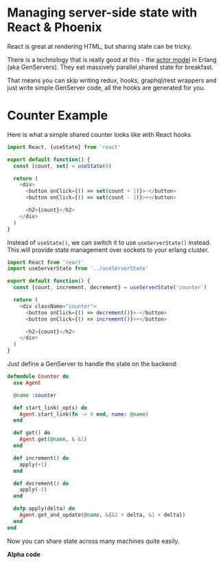 # Managing server-side state with React & Phoenix

React is great at rendering HTML, but sharing state can be tricky.

There is a technology that is really good at this - the [actor model](https://en.wikipedia.org/wiki/Actor_model) in Erlang (aka GenServers). They eat massively parallel shared state for breakfast.

That means you can skip writing redux, hooks, graphql/rest wrappers and just write simple GenServer code, all the hooks are generated for you.

# Counter Example

Here is what a simple shared counter looks like with React hooks

```js
import React, {useState} from 'react'

export default function() {
  const [count, set] = useState(0)

  return (
    <div>
      <button onClick={() => set(count + 1)}>-</button>
      <button onClick={() => set(count - 1)}>+</button>

      <h2>{count}</h2>
    </div>
  )
}
```

Instead of `useState()`, we can switch it to use `useServerState()` instead. This will provide state management over sockets to your erlang cluster.

```js
import React from 'react'
import useServerState from '../useServerState'

export default function() {
  const {count, increment, decrement} = useServerState('counter')

  return (
    <div className="counter">
      <button onClick={() => decrement()}>-</button>
      <button onClick={() => increment()}>+</button>

      <h2>{count}</h2>
    </div>
  )
}
```

Just define a GenServer to handle the state on the backend:

```elixir
defmodule Counter do
  use Agent

  @name :counter

  def start_link(_opts) do
    Agent.start_link(fn -> 0 end, name: @name)
  end

  def get() do
    Agent.get(@name, & &1)
  end

  def increment() do
    apply(+1)
  end

  def decrement() do
    apply(-1)
  end

  defp apply(delta) do
    Agent.get_and_update(@name, &{&1 + delta, &1 + delta})
  end
end
```

Now you can share state across many machines quite easily.


**Alpha code**

